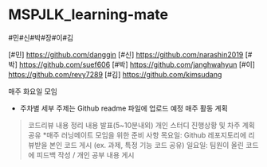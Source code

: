 # MSPJLK_learning-mate
#민#신#박#장#이#김

[#민] https://github.com/danggin
[#신] https://github.com/narashin2019
[#박] https://github.com/suef606
[#박] https://github.com/janghwahyun
[#이] https://github.com/revy7289 
[#김] https://github.com/kimsudang

매주 화요일 모임
* 주차별 세부 주제는 Github readme 파일에 업로드 예정
매주 활동 계획
> 코드리뷰 내용 정리 내용 발표(5~10분내외)
> 개인 스터디 진행상황 및 차주 계획 공유
*매주 러닝메이트 모임을 위한 준비 사항
목요일: Github 레포지토리에 리뷰받을 본인 코드 게시 (ex. 과제, 특정 기능 코드 공유)
일요일: 팀원이 올린 코드에 피드백 작성 / 개인 공부 내용 게시
